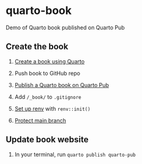 
<!-- README.md is generated from README.Rmd. Please edit that file -->

# quarto-book

<!-- badges: start -->
<!-- badges: end -->

Demo of Quarto book published on Quarto Pub

## Create the book

1.  [Create a book using Quarto](https://quarto.org/docs/books/)

2.  Push book to GitHub repo

3.  [Publish a Quarto book on Quarto
    Pub](https://quarto.org/docs/publishing/quarto-pub.html)

4.  Add `/_book/` to `.gitignore`

5.  [Set up
    renv](https://quarto.org/docs/publishing/quarto-pub.html#prerequisites)
    with `renv::init()`

6.  [Protect main
    branch](https://docs.github.com/en/repositories/configuring-branches-and-merges-in-your-repository/managing-protected-branches/managing-a-branch-protection-rule)

## Update book website

1.  In your terminal, run `quarto publish quarto-pub`
